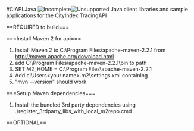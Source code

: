 #CIAPI.Java 
![Incomplete](http://labs.cityindex.com/wp-content/uploads/2012/01/lbl-incomplete.png)![Unsupported](http://labs.cityindex.com/wp-content/uploads/2012/01/lbl-unsupported.png)
Java client libraries and sample applications for the CityIndex TradingAPI

==REQUIRED to build===

===Install Maven 2 for api===
1) Install Maven 2 to C:\Program Files\apache-maven-2.2.1 from http://maven.apache.org/download.html
2) add C:\Program Files\apache-maven-2.2.1\bin to path
3) SET M2_HOME = C:\Program Files\apache-maven-2.2.1
4) Add c:\Users\<your name>\.m2\settings.xml containing <settings></settings>
5) "mvn --version" should work

===Setup Maven dependencies===
1) Install the bundled 3rd party dependencies using ./register_3rdparty_libs_with_local_m2repo.cmd

==OPTIONAL==


